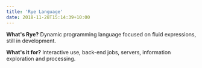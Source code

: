 ```yaml
---
title: 'Rye Language'
date: 2018-11-28T15:14:39+10:00
---
```


**What's Rye?** Dynamic programming language focused on fluid expressions, still in development.

**What's it for?** Interactive use, back-end jobs, servers, information exploration and processing.
